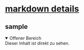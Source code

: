 # [markdown details](https://get-the-most.de/2021/02/16/sektionen-zum-ein-und-ausklappen-ohne-javascript-und-in-markdown-nutzen/)

## sample

<details open>
    <summary>Offener Bereich</summary>
    Dieser Inhalt ist direkt zu sehen.
</details>
